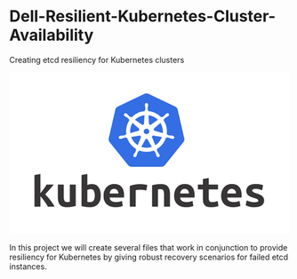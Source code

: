 # Dell-Resilient-Kubernetes-Cluster-Availability
Creating etcd resiliency for Kubernetes clusters

![Kubernetes image!](/images/Kubernetes_logo.png "Kubernetes logo")

In this project we will create several files that work in conjunction to provide resiliency for Kubernetes by giving robust recovery scenarios for failed etcd instances. 
